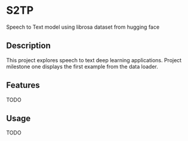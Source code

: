 # S2TP

Speech to Text model using librosa dataset from hugging face

## Description

This project explores speech to text deep learning applications. Project milestone one displays the first example from the data loader. 

## Features

TODO

## Usage 

TODO
